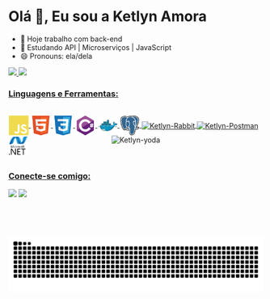 <h1 align="left">Olá 👋, Eu sou a Ketlyn Amora</h1>

- 🔭 Hoje trabalho com back-end
- 🌱 Estudando API | Microserviços | JavaScript 
- 😄 Pronouns: ela/dela

<div>
  <a href="https://github.com/ketlynamora">
   <img height="180em" src="https://github-readme-stats.vercel.app/api?username=ketlynamora&show_icons=true&theme=dracula&include_all_commits=true&count_private=true"/>
  <img height="180em" src="https://github-readme-stats.vercel.app/api/top-langs/?username=ketlynamora&layout=compact&langs_count=7&theme=dracula"/>
</div>
  
 <h3 align="left">Linguagens e Ferramentas:</h3>
<div style="display: inline_block"><br>
  <img align="center" alt="Ketlyn-Js" height="40" width="40" src="https://raw.githubusercontent.com/devicons/devicon/master/icons/javascript/javascript-plain.svg">
  <img align="center" alt="Ketlyn-HTML" height="40" width="40" src="https://raw.githubusercontent.com/devicons/devicon/master/icons/html5/html5-original.svg">
  <img align="center" alt="Ketlyn-CSS" height="40" width="40" src="https://raw.githubusercontent.com/devicons/devicon/master/icons/css3/css3-original.svg">
  <img align="center" alt="Ketlyn-Csharp" height="40" width="40" src="https://raw.githubusercontent.com/devicons/devicon/master/icons/csharp/csharp-original.svg">
  <img align="center" alt="Ketlyn-Docker" height="40" width="40" src="https://github.com/devicons/devicon/blob/master/icons/docker/docker-original.svg">
  <img align="center" alt="Ketlyn-Postgre" height="40" width="40" src="https://github.com/devicons/devicon/blob/master/icons/postgresql/postgresql-original.svg">
  <img align="center" alt="Ketlyn-Rabbit" height="40" width="40" src="https://symbols.getvecta.com/stencil_94/4_rabbitmq-icon.ebf2e8b0c3.svg">
  <img align="center" alt="Ketlyn-Postman" height="40" width="40" src="https://www.vectorlogo.zone/logos/getpostman/getpostman-icon.svg">
  <img align="center" alt="Ketlyn-Dotnet" height="40" width="40" src="https://raw.githubusercontent.com/devicons/devicon/master/icons/dot-net/dot-net-original-wordmark.svg">
  <img align="right" alt="Ketlyn-yoda" height="200" width="300" src="https://tenor.com/view/anime-girl-hi-hello-wave-gif-17416714.gif">
</div>
  
  ##
 
<div> 
    <h3 align="left">Conecte-se comigo:</h3>
    <a href = "mailto:ketlyn.dev@gmail.com"><img src="https://img.shields.io/badge/Gmail-D14836?style=for-the-badge&logo=gmail&logoColor=white" target="_blank"></a>
    <a href="https://www.linkedin.com/in/ketlyn-amora-991901182/" target="_blank"><img src="https://img.shields.io/badge/-LinkedIn-%230077B5?style=for-the-badge&logo=linkedin&logoColor=white" target="_blank"></a> 

  ![Snake animation](https://github.com/ketlynamora/ketlynamora/blob/output/github-contribution-grid-snake.svg)
 
</div>
